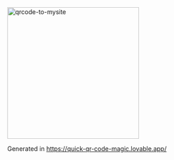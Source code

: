 <img width="300" height="300" alt="qrcode-to-mysite" src="https://github.com/user-attachments/assets/809fe72b-3ea4-44ed-9039-285d2e089926" />


Generated in https://quick-qr-code-magic.lovable.app/
